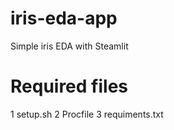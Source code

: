 # iris-eda-app
Simple iris EDA with Steamlit

# Required files
1 setup.sh
2 Procfile
3 requiments.txt

